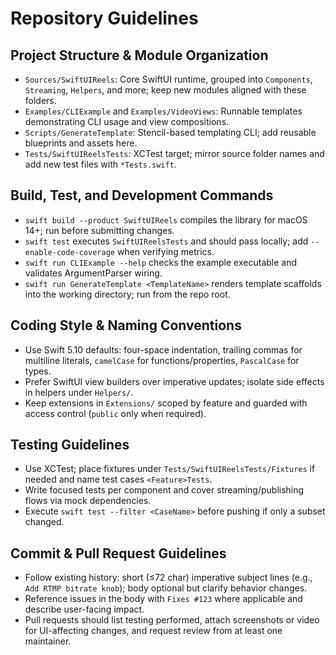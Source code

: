 # Repository Guidelines

## Project Structure & Module Organization
- `Sources/SwiftUIReels`: Core SwiftUI runtime, grouped into `Components`, `Streaming`, `Helpers`, and more; keep new modules aligned with these folders.
- `Examples/CLIExample` and `Examples/VideoViews`: Runnable templates demonstrating CLI usage and view compositions.
- `Scripts/GenerateTemplate`: Stencil-based templating CLI; add reusable blueprints and assets here.
- `Tests/SwiftUIReelsTests`: XCTest target; mirror source folder names and add new test files with `*Tests.swift`.

## Build, Test, and Development Commands
- `swift build --product SwiftUIReels` compiles the library for macOS 14+; run before submitting changes.
- `swift test` executes `SwiftUIReelsTests` and should pass locally; add `--enable-code-coverage` when verifying metrics.
- `swift run CLIExample --help` checks the example executable and validates ArgumentParser wiring.
- `swift run GenerateTemplate <TemplateName>` renders template scaffolds into the working directory; run from the repo root.

## Coding Style & Naming Conventions
- Use Swift 5.10 defaults: four-space indentation, trailing commas for multiline literals, `camelCase` for functions/properties, `PascalCase` for types.
- Prefer SwiftUI view builders over imperative updates; isolate side effects in helpers under `Helpers/`.
- Keep extensions in `Extensions/` scoped by feature and guarded with access control (`public` only when required).

## Testing Guidelines
- Use XCTest; place fixtures under `Tests/SwiftUIReelsTests/Fixtures` if needed and name test cases `<Feature>Tests`.
- Write focused tests per component and cover streaming/publishing flows via mock dependencies.
- Execute `swift test --filter <CaseName>` before pushing if only a subset changed.

## Commit & Pull Request Guidelines
- Follow existing history: short (≤72 char) imperative subject lines (e.g., `Add RTMP bitrate knob`); body optional but clarify behavior changes.
- Reference issues in the body with `Fixes #123` where applicable and describe user-facing impact.
- Pull requests should list testing performed, attach screenshots or video for UI-affecting changes, and request review from at least one maintainer.
